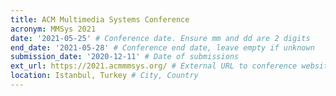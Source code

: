 ```yaml
---
title: ACM Multimedia Systems Conference
acronym: MMSys 2021
date: '2021-05-25' # Conference date. Ensure mm and dd are 2 digits
end_date: '2021-05-28' # Conference end date, leave empty if unknown
submission_date: '2020-12-11' # Date of submissions
ext_url: https://2021.acmmmsys.org/ # External URL to conference website
location: Istanbul, Turkey # City, Country
---
```

